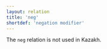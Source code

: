 ```yaml
---
layout: relation
title: 'neg'
shortdef: 'negation modifier'
---
```


The `neg` relation is not used in Kazakh.
<!-- Interlanguage links updated Út zář 29 20:23:35 CEST 2020 -->
